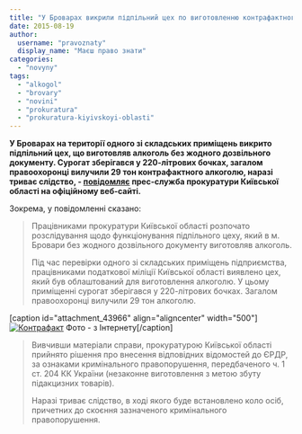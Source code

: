 ```yaml
---
title: "У Броварах викрили підпільний цех по виготовленню контрафактного алкоголю"
date: 2015-08-19
author: 
  username: "pravoznaty"
  display_name: "Маєш право знати"
categories: 
  - "novyny"
tags: 
  - "alkogol"
  - "brovary"
  - "novini"
  - "prokuratura"
  - "prokuratura-kiyivskoyi-oblasti"
---
```


**У Броварах на території одного зі складських приміщень викрито підпільний цех, що виготовляв алкоголь без жодного дозвільного документу. Сурогат зберігався у 220-літрових бочках, загалом правоохоронці вилучили 29 тон контрафактного алкоголю, наразі триває слідство, - [повідомляє](http://kobl.gp.gov.ua/ua/news.html?_m=publications&_c=view&_t=rec&id=160923) прес-служба прокуратури Київської області на офіційному веб-сайті.**

Зокрема, у повідомленні сказано:

> Працівниками прокуратури Київської області розпочато розслідування щодо функціонування підпільного цеху, який в м. Бровари без жодного дозвільного документу виготовляв алкоголь.
> 
> Під час перевірки одного зі складських приміщень підприємства, працівниками податкової міліції Київської області виявлено цех, який був облаштований для виготовлення алкоголю. У цьому приміщенні сурогат зберігався у 220-літрових бочках. Загалом правоохоронці вилучили 29 тон алкоголю.

\[caption id="attachment\_43966" align="aligncenter" width="500"\][![Контрафакт](https://mpz.brovary.org/wp-content/uploads/2015/08/Kontrafakt.jpg)](https://mpz.brovary.org/wp-content/uploads/2015/08/Kontrafakt.jpg) Фото - з Інтернету\[/caption\]

> Вивчивши матеріали справи, прокуратурою Київської області прийнято рішення про внесення відповідних відомостей до ЄРДР, за ознаками кримінального правопорушення, передбаченого ч. 1 ст. 204 КК України (незаконне виготовлення з метою збуту підакцизних товарів).
> 
> Наразі триває слідство, в ході якого буде встановлено коло осіб, причетних до скоєння зазначеного кримінального правопорушення.
